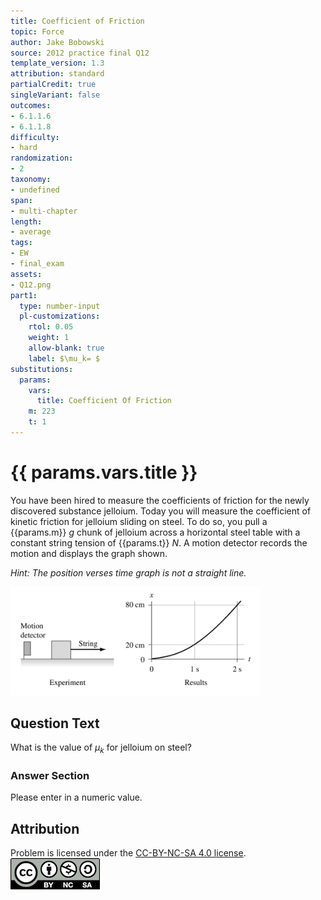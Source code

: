 ```yaml
---
title: Coefficient of Friction
topic: Force
author: Jake Bobowski
source: 2012 practice final Q12
template_version: 1.3
attribution: standard
partialCredit: true
singleVariant: false
outcomes:
- 6.1.1.6
- 6.1.1.8
difficulty:
- hard
randomization:
- 2
taxonomy:
- undefined
span:
- multi-chapter
length:
- average
tags:
- EW
- final_exam
assets:
- Q12.png
part1:
  type: number-input
  pl-customizations:
    rtol: 0.05
    weight: 1
    allow-blank: true
    label: $\mu_k= $
substitutions:
  params:
    vars:
      title: Coefficient Of Friction
    m: 223
    t: 1
---
```

# {{ params.vars.title }}
You have been hired to measure the coefficients of friction for the newly discovered substance jelloium.
Today you will measure the coefficient of kinetic friction for jelloium sliding on steel.
To do so, you pull a {{params.m}} $g$ chunk of jelloium across a horizontal steel table with a constant string tension of {{params.t}} $N$.
A motion detector records the motion and displays the graph shown.

*Hint: The position verses time graph is not a straight line.*

<img src="Q12.png" alt= "Two images are shown. The first one is a diagram of the experiment in which Jelloium is being pulled by a string to the right while a motion detector records the motion on the right. The second image is a graph of the results of the experiment. The graph is a quadratic parabola. The y-axis is the distance in cm and the x-axis is the time in seconds. The graph depicts 20cm in one second and 80cm in in two seconds" width=400>

## Question Text

What is the value of $\mu_k$ for jelloium on steel?

### Answer Section

Please enter in a numeric value.

## Attribution

Problem is licensed under the [CC-BY-NC-SA 4.0 license](https://creativecommons.org/licenses/by-nc-sa/4.0/).<br> ![The Creative Commons 4.0 license requiring attribution-BY, non-commercial-NC, and share-alike-SA license.](https://raw.githubusercontent.com/firasm/bits/master/by-nc-sa.png)